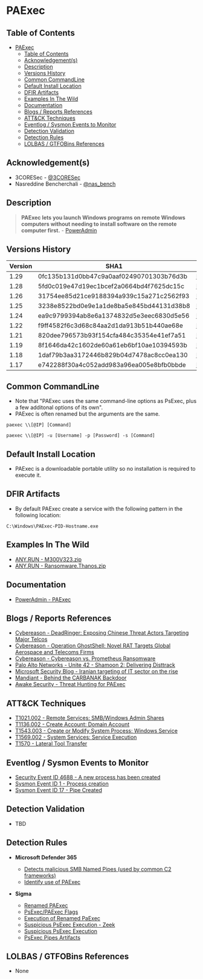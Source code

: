 # PAExec

## Table of Contents

- [PAExec](#paexec)
  - [Table of Contents](#table-of-contents)
  - [Acknowledgement(s)](#acknowledgements)
  - [Description](#description)
  - [Versions History](#versions-history)
  - [Common CommandLine](#common-commandline)
  - [Default Install Location](#default-install-location)
  - [DFIR Artifacts](#dfir-artifacts)
  - [Examples In The Wild](#examples-in-the-wild)
  - [Documentation](#documentation)
  - [Blogs / Reports References](#blogs--reports-references)
  - [ATT&CK Techniques](#attck-techniques)
  - [Eventlog / Sysmon Events to Monitor](#eventlog--sysmon-events-to-monitor)
  - [Detection Validation](#detection-validation)
  - [Detection Rules](#detection-rules)
  - [LOLBAS / GTFOBins References](#lolbas--gtfobins-references)

## Acknowledgement(s)

- 3CORESec - [@3CORESec](https://twitter.com/3CORESec)
- Nasreddine Bencherchali - [@nas_bench](https://twitter.com/nas_bench)

## Description

> **PAExec lets you launch Windows programs on remote Windows computers without needing to install software on the remote computer first.** - [PowerAdmin](https://www.poweradmin.com/paexec/)

## Versions History

| Version | SHA1                                     | VT                                                                                                                   |
|---------|------------------------------------------|----------------------------------------------------------------------------------------------------------------------|
| 1.29    | 0fc135b131d0bb47c9a0aaf02490701303b76d3b | [LINK](https://www.virustotal.com/gui/file/ab50d8d707b97712178a92bbac74ccc2a5699eb41c17aa77f713ff3e568dcedb)                                                                                                             |
| 1.28    | 5fd0c019e47d19ec1bcef2a0664bd4f7625dc15c | [LINK](https://www.virustotal.com/gui/file/da36e983e207e7def052bb44513fffd7b1a84c45f6275b33e95a92197295188a)                                                                                                             |
| 1.26    | 31754ee85d21ce9188394a939c15a271c2562f93 | [LINK](https://www.virustotal.com/gui/file/01a461ad68d11b5b5096f45eb54df9ba62c5af413fa9eb544eacb598373a26bc)                                                                                                             |
| 1.25    | 3238e8522bd0e9e1a1de8ba5e845bd44131d38b8 | [LINK](https://www.virustotal.com/gui/file/ee0667582457d6b87f69d5457b9d51b5c8a021eea663cd1491fb0aabff98e4b2)                                                                                                             |
| 1.24    | ea9c9799394ab8e6a1374832d5e3eec6830d5e56 | [LINK](https://www.virustotal.com/gui/file/ba4a2878a2ee148052333266f8ae3e0004e03bf4419e0961aa631c69ae4735fb)                                                                                                             |
| 1.22    | f9ff4582f6c3d68c84aa2d1da913b51b440ae68e | [LINK](https://www.virustotal.com/gui/file/c7fb20f529ae2e544acf54dd3ef53bd669f89abebe79c9330eaa374995b29779)                                                                                                             |
| 1.21    | 820dee796573b93f154cfa484c35354e41ef7a51 | [LINK](https://www.virustotal.com/gui/file/550512c2a3651313d031160323379b7ef75df82ada415dbddbbac869334f4a2a)                                                                                                             |
| 1.19    | 8f1646da42c1602de60a61eb6bf10ae10394593b | [LINK](https://www.virustotal.com/gui/file/2760eb4e047484cbfeb007be497ccfa0841003fcfb472652d46df531f3bb3e1c)                                                                                                             |
| 1.18    | 1daf79b3aa3172446b829b04d7478ac8cc0ea130 | [LINK](https://www.virustotal.com/gui/file/4badeff9903c6f347e6158a12ca05b87ba282496bb0785a481bf28d53dd4d1d0)                                                                                                             |
| 1.17    | e742288f30a4c052add983a96ea005e8bfb0bbde | [LINK](https://www.virustotal.com/gui/file/e0596038c0de0de80b81f086d72c24393077593de0e8dc906a3c3fdd98795018)                                                                                                             |

## Common CommandLine

- Note that "PAExec uses the same command-line options as PsExec, plus a few additonal options of its own".
- PAExec is often renamed but the arguments are the same.

```batch
paexec \\[@IP] [Command]

paexec \\[@IP] -u [Username] -p [Password] -s [Command]
```

## Default Install Location

- PAExec is a downloadable portable utility so no installation is required to execute it.

## DFIR Artifacts

- By default PAExec create a service with the following pattern in the following location:

```batch
C:\Windows\PAExec-PID-Hostname.exe
```

## Examples In The Wild

- [ANY.RUN - M300V323.zip](https://app.any.run/tasks/e3e86e64-2890-4ce8-b827-2918ca3c9355/)
- [ANY.RUN - Ransomware.Thanos.zip](https://app.any.run/tasks/3b3996ac-8891-4a9f-aa2f-0ba95b63973f/)

## Documentation

- [PowerAdmin - PAExec](https://www.poweradmin.com/paexec/)

## Blogs / Reports References

- [Cybereason - DeadRinger: Exposing Chinese Threat Actors Targeting Major Telcos](https://www.cybereason.com/blog/deadringer-exposing-chinese-threat-actors-targeting-major-telcos)
- [Cybereason - Operation GhostShell: Novel RAT Targets Global Aerospace and Telecoms Firms](https://www.cybereason.com/blog/operation-ghostshell-novel-rat-targets-global-aerospace-and-telecoms-firms)
- [Cybereason - Cybereason vs. Prometheus Ransomware](https://www.cybereason.com/blog/cybereason-vs.-prometheus-ransomware)
- [Palo Alto Networks - Unite 42 - Shamoon 2: Delivering Disttrack](https://unit42.paloaltonetworks.com/unit42-shamoon-2-delivering-disttrack/)
- [Microsoft Security Blog - Iranian targeting of IT sector on the rise](https://www.microsoft.com/security/blog/2021/11/18/iranian-targeting-of-it-sector-on-the-rise/)
- [Mandiant - Behind the CARBANAK Backdoor](https://www.mandiant.com/resources/behind-the-carbanak-backdoor)
- [Awake Security - Threat Hunting for PAExec](https://awakesecurity.com/blog/threat-hunting-for-paexec/)

## ATT&CK Techniques

- [T1021.002 - Remote Services: SMB/Windows Admin Shares](https://attack.mitre.org/techniques/T1021/002)
- [T1136.002 - Create Account: Domain Account](https://attack.mitre.org/techniques/T1136/002)
- [T1543.003 - Create or Modify System Process: Windows Service](https://attack.mitre.org/techniques/T1543/003)
- [T1569.002 - System Services: Service Execution](https://attack.mitre.org/techniques/T1021/002)
- [T1570 - Lateral Tool Transfer](https://attack.mitre.org/techniques/T1570)

## Eventlog / Sysmon Events to Monitor

- [Security Event ID 4688 - A new process has been created](https://www.ultimatewindowssecurity.com/securitylog/encyclopedia/event.aspx?eventID=4688)
- [Sysmon Event ID 1 - Process creation](https://www.ultimatewindowssecurity.com/securitylog/encyclopedia/event.aspx?eventid=90001)
- [Sysmon Event ID 17 - Pipe Created](https://www.ultimatewindowssecurity.com/securitylog/encyclopedia/event.aspx?eventid=90017)

## Detection Validation

- TBD

## Detection Rules

- **Microsoft Defender 365**
  - [Detects malicious SMB Named Pipes (used by common C2 frameworks)](https://github.com/microsoft/Microsoft-365-Defender-Hunting-Queries/blob/master/Command%20and%20Control/C2-NamedPipe.md)
  - [Identify use of PAExec](https://www.microsoft.com/security/blog/2021/11/18/iranian-targeting-of-it-sector-on-the-rise/)

- **Sigma**
  - [Renamed PAExec](https://github.com/SigmaHQ/sigma/blob/master/rules/windows/process_creation/win_susp_renamed_paexec.yml)
  - [PsExec/PAExec Flags](https://github.com/SigmaHQ/sigma/blob/master/rules/windows/process_creation/win_susp_psexex_paexec_flags.yml)
  - [Execution of Renamed PaExec](https://github.com/SigmaHQ/sigma/blob/master/rules/windows/process_creation/win_renamed_paexec.yml)
  - [Suspicious PsExec Execution - Zeek](https://github.com/SigmaHQ/sigma/blob/master/rules/network/zeek/zeek_smb_converted_win_susp_psexec.yml)
  - [Suspicious PsExec Execution](https://github.com/SigmaHQ/sigma/blob/master/rules/windows/builtin/win_susp_psexec.yml)
  - [PsExec Pipes Artifacts](https://github.com/SigmaHQ/sigma/blob/master/rules/windows/pipe_created/sysmon_psexec_pipes_artifacts.yml)

## LOLBAS / GTFOBins References

- None
